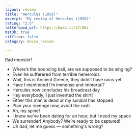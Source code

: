 ```yaml
---
layout: review
title: "Hercules (1958)"
excerpt: "My review of Hercules (1958)"
rating: "2.5"
letterboxd_url: https://boxd.it/57rONz
mst3k: true
rifftrax: false
category: movie_review

---
```


Rad monster!

* Where’s the bouncing ball, are we supposed to be singing?
* Even he sufferered from terrible hemeroids
* Wait, this is Ancient Greece, they didn’t have ruins yet
* Have I mentioned I’m immense and immortal?
* Hercules now concludes his broadcast day
* Hey everybody, I just invented the shirt!
* Either this man is dead or my sundial has stopped
* Plan your revenge now, avoid the rush
* Ah, my spine!
* I know we’ve been dating for an hour, but I need my space
* We surrender! Anybody? We’re ready to be captured!
* Uh dad, let me guess — something's wrong?